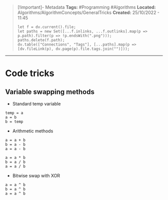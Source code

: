 
> [!important]- Metadata
> **Tags:** #Programming #Algorithms 
> **Located:** Algorithms/AlgorithmConcepts/GeneralTricks
> **Created:** 25/10/2022 - 11:45
> ```dataviewjs
> let f = dv.current().file;
> let paths = new Set([...f.inlinks, ...f.outlinks].map(p => p.path).filter(p => !p.endsWith(".png")));
> paths.delete(f.path);
> dv.table(["Connections", "Tags"], [...paths].map(p => [dv.fileLink(p), dv.page(p).file.tags.join("")]));
> ```

___
# Code tricks
## Variable swapping methods 
- Standard temp variable 
```
temp = a 
a = b
b = temp
```

- Arithmetic methods
```
a = a + b
b = a - b
a = a - b

a = a * b
b = a / b
a = a / b
```

- Bitwise swap with XOR
```
a = a ^ b 
b = a ^ b
a = a ^ b
```